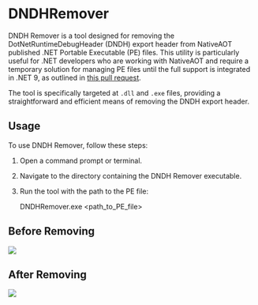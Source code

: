 #  DNDHRemover
DNDH Remover is a tool designed for removing the DotNetRuntimeDebugHeader (DNDH) export header from NativeAOT published .NET Portable Executable (PE) files. This utility is particularly useful for .NET developers who are working with NativeAOT and require a temporary solution for managing PE files until the full support is integrated in .NET 9, as outlined in [this pull request](https://github.com/dotnet/runtime/pull/91775).

The tool is specifically targeted at `.dll` and `.exe` files, providing a straightforward and efficient means of removing the DNDH export header.

##  Usage
To use DNDH Remover, follow these steps:
 1. Open a command prompt or terminal.
 2. Navigate to the directory containing the DNDH Remover executable.
 3. Run the tool with the path to the PE file:

    DNDHRemover.exe <path_to_PE_file>

## Before Removing
![](https://github.com/ZeroLP/DNDHRemover/blob/main/Before.jpg)

## After Removing
![](https://github.com/ZeroLP/DNDHRemover/blob/main/After.jpg)
